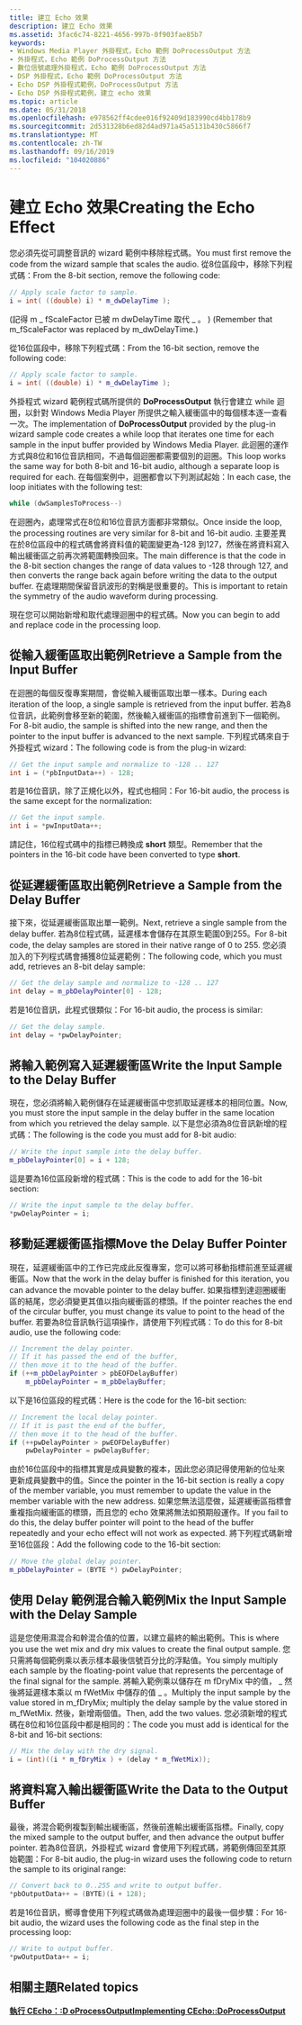 ```yaml
---
title: 建立 Echo 效果
description: 建立 Echo 效果
ms.assetid: 3fac6c74-8221-4656-997b-0f903fae85b7
keywords:
- Windows Media Player 外掛程式，Echo 範例 DoProcessOutput 方法
- 外掛程式，Echo 範例 DoProcessOutput 方法
- 數位信號處理外掛程式，Echo 範例 DoProcessOutput 方法
- DSP 外掛程式，Echo 範例 DoProcessOutput 方法
- Echo DSP 外掛程式範例，DoProcessOutput 方法
- Echo DSP 外掛程式範例，建立 echo 效果
ms.topic: article
ms.date: 05/31/2018
ms.openlocfilehash: e978562ff4cdee016f92409d183990cd4bb178b9
ms.sourcegitcommit: 2d531328b6ed82d4ad971a45a5131b430c5866f7
ms.translationtype: MT
ms.contentlocale: zh-TW
ms.lasthandoff: 09/16/2019
ms.locfileid: "104020886"
---
```

# <a name="creating-the-echo-effect"></a><span data-ttu-id="969a1-109">建立 Echo 效果</span><span class="sxs-lookup"><span data-stu-id="969a1-109">Creating the Echo Effect</span></span>

<span data-ttu-id="969a1-110">您必須先從可調整音訊的 wizard 範例中移除程式碼。</span><span class="sxs-lookup"><span data-stu-id="969a1-110">You must first remove the code from the wizard sample that scales the audio.</span></span> <span data-ttu-id="969a1-111">從8位區段中，移除下列程式碼：</span><span class="sxs-lookup"><span data-stu-id="969a1-111">From the 8-bit section, remove the following code:</span></span>


```C++
// Apply scale factor to sample.
i = int( ((double) i) * m_dwDelayTime );

```



<span data-ttu-id="969a1-112"> (記得 m \_ fScaleFactor 已被 m dwDelayTime 取代 \_ 。 ) </span><span class="sxs-lookup"><span data-stu-id="969a1-112">(Remember that m\_fScaleFactor was replaced by m\_dwDelayTime.)</span></span>

<span data-ttu-id="969a1-113">從16位區段中，移除下列程式碼：</span><span class="sxs-lookup"><span data-stu-id="969a1-113">From the 16-bit section, remove the following code:</span></span>


```C++
// Apply scale factor to sample.
i = int( ((double) i) * m_dwDelayTime );

```



<span data-ttu-id="969a1-114">外掛程式 wizard 範例程式碼所提供的 **DoProcessOutput** 執行會建立 while 迴圈，以針對 Windows Media Player 所提供之輸入緩衝區中的每個樣本逐一查看一次。</span><span class="sxs-lookup"><span data-stu-id="969a1-114">The implementation of **DoProcessOutput** provided by the plug-in wizard sample code creates a while loop that iterates one time for each sample in the input buffer provided by Windows Media Player.</span></span> <span data-ttu-id="969a1-115">此迴圈的運作方式與8位和16位音訊相同，不過每個迴圈都需要個別的迴圈。</span><span class="sxs-lookup"><span data-stu-id="969a1-115">This loop works the same way for both 8-bit and 16-bit audio, although a separate loop is required for each.</span></span> <span data-ttu-id="969a1-116">在每個案例中，迴圈都會以下列測試起始：</span><span class="sxs-lookup"><span data-stu-id="969a1-116">In each case, the loop initiates with the following test:</span></span>


```C++
while (dwSamplesToProcess--)

```



<span data-ttu-id="969a1-117">在迴圈內，處理常式在8位和16位音訊方面都非常類似。</span><span class="sxs-lookup"><span data-stu-id="969a1-117">Once inside the loop, the processing routines are very similar for 8-bit and 16-bit audio.</span></span> <span data-ttu-id="969a1-118">主要差異在於8位區段中的程式碼會將資料值的範圍變更為-128 到127，然後在將資料寫入輸出緩衝區之前再次將範圍轉換回來。</span><span class="sxs-lookup"><span data-stu-id="969a1-118">The main difference is that the code in the 8-bit section changes the range of data values to -128 through 127, and then converts the range back again before writing the data to the output buffer.</span></span> <span data-ttu-id="969a1-119">在處理期間保留音訊波形的對稱是很重要的。</span><span class="sxs-lookup"><span data-stu-id="969a1-119">This is important to retain the symmetry of the audio waveform during processing.</span></span>

<span data-ttu-id="969a1-120">現在您可以開始新增和取代處理迴圈中的程式碼。</span><span class="sxs-lookup"><span data-stu-id="969a1-120">Now you can begin to add and replace code in the processing loop.</span></span>

## <a name="retrieve-a-sample-from-the-input-buffer"></a><span data-ttu-id="969a1-121">從輸入緩衝區取出範例</span><span class="sxs-lookup"><span data-stu-id="969a1-121">Retrieve a Sample from the Input Buffer</span></span>

<span data-ttu-id="969a1-122">在迴圈的每個反復專案期間，會從輸入緩衝區取出單一樣本。</span><span class="sxs-lookup"><span data-stu-id="969a1-122">During each iteration of the loop, a single sample is retrieved from the input buffer.</span></span> <span data-ttu-id="969a1-123">若為8位音訊，此範例會移至新的範圍，然後輸入緩衝區的指標會前進到下一個範例。</span><span class="sxs-lookup"><span data-stu-id="969a1-123">For 8-bit audio, the sample is shifted into the new range, and then the pointer to the input buffer is advanced to the next sample.</span></span> <span data-ttu-id="969a1-124">下列程式碼來自于外掛程式 wizard：</span><span class="sxs-lookup"><span data-stu-id="969a1-124">The following code is from the plug-in wizard:</span></span>


```C++
// Get the input sample and normalize to -128 .. 127
int i = (*pbInputData++) - 128;

```



<span data-ttu-id="969a1-125">若是16位音訊，除了正規化以外，程式也相同：</span><span class="sxs-lookup"><span data-stu-id="969a1-125">For 16-bit audio, the process is the same except for the normalization:</span></span>


```C++
// Get the input sample.
int i = *pwInputData++;

```



<span data-ttu-id="969a1-126">請記住，16位程式碼中的指標已轉換成 **short** 類型。</span><span class="sxs-lookup"><span data-stu-id="969a1-126">Remember that the pointers in the 16-bit code have been converted to type **short**.</span></span>

## <a name="retrieve-a-sample-from-the-delay-buffer"></a><span data-ttu-id="969a1-127">從延遲緩衝區取出範例</span><span class="sxs-lookup"><span data-stu-id="969a1-127">Retrieve a Sample from the Delay Buffer</span></span>

<span data-ttu-id="969a1-128">接下來，從延遲緩衝區取出單一範例。</span><span class="sxs-lookup"><span data-stu-id="969a1-128">Next, retrieve a single sample from the delay buffer.</span></span> <span data-ttu-id="969a1-129">若為8位程式碼，延遲樣本會儲存在其原生範圍0到255。</span><span class="sxs-lookup"><span data-stu-id="969a1-129">For 8-bit code, the delay samples are stored in their native range of 0 to 255.</span></span> <span data-ttu-id="969a1-130">您必須加入的下列程式碼會捕獲8位延遲範例：</span><span class="sxs-lookup"><span data-stu-id="969a1-130">The following code, which you must add, retrieves an 8-bit delay sample:</span></span>


```C++
// Get the delay sample and normalize to -128 .. 127
int delay = m_pbDelayPointer[0] - 128;

```



<span data-ttu-id="969a1-131">若是16位音訊，此程式很類似：</span><span class="sxs-lookup"><span data-stu-id="969a1-131">For 16-bit audio, the process is similar:</span></span>


```C++
// Get the delay sample.
int delay = *pwDelayPointer;

```



## <a name="write-the-input-sample-to-the-delay-buffer"></a><span data-ttu-id="969a1-132">將輸入範例寫入延遲緩衝區</span><span class="sxs-lookup"><span data-stu-id="969a1-132">Write the Input Sample to the Delay Buffer</span></span>

<span data-ttu-id="969a1-133">現在，您必須將輸入範例儲存在延遲緩衝區中您抓取延遲樣本的相同位置。</span><span class="sxs-lookup"><span data-stu-id="969a1-133">Now, you must store the input sample in the delay buffer in the same location from which you retrieved the delay sample.</span></span> <span data-ttu-id="969a1-134">以下是您必須為8位音訊新增的程式碼：</span><span class="sxs-lookup"><span data-stu-id="969a1-134">The following is the code you must add for 8-bit audio:</span></span>


```C++
// Write the input sample into the delay buffer.
m_pbDelayPointer[0] = i + 128;

```



<span data-ttu-id="969a1-135">這是要為16位區段新增的程式碼：</span><span class="sxs-lookup"><span data-stu-id="969a1-135">This is the code to add for the 16-bit section:</span></span>


```C++
// Write the input sample to the delay buffer.
*pwDelayPointer = i;

```



## <a name="move-the-delay-buffer-pointer"></a><span data-ttu-id="969a1-136">移動延遲緩衝區指標</span><span class="sxs-lookup"><span data-stu-id="969a1-136">Move the Delay Buffer Pointer</span></span>

<span data-ttu-id="969a1-137">現在，延遲緩衝區中的工作已完成此反復專案，您可以將可移動指標前進至延遲緩衝區。</span><span class="sxs-lookup"><span data-stu-id="969a1-137">Now that the work in the delay buffer is finished for this iteration, you can advance the movable pointer to the delay buffer.</span></span> <span data-ttu-id="969a1-138">如果指標到達迴圈緩衝區的結尾，您必須變更其值以指向緩衝區的標頭。</span><span class="sxs-lookup"><span data-stu-id="969a1-138">If the pointer reaches the end of the circular buffer, you must change its value to point to the head of the buffer.</span></span> <span data-ttu-id="969a1-139">若要為8位音訊執行這項操作，請使用下列程式碼：</span><span class="sxs-lookup"><span data-stu-id="969a1-139">To do this for 8-bit audio, use the following code:</span></span>


```C++
// Increment the delay pointer.
// If it has passed the end of the buffer,
// then move it to the head of the buffer.
if (++m_pbDelayPointer > pbEOFDelayBuffer)
    m_pbDelayPointer = m_pbDelayBuffer;

```



<span data-ttu-id="969a1-140">以下是16位區段的程式碼：</span><span class="sxs-lookup"><span data-stu-id="969a1-140">Here is the code for the 16-bit section:</span></span>


```C++
// Increment the local delay pointer.
// If it is past the end of the buffer,
// then move it to the head of the buffer.
if (++pwDelayPointer > pwEOFDelayBuffer)
    pwDelayPointer = pwDelayBuffer;

```



<span data-ttu-id="969a1-141">由於16位區段中的指標其實是成員變數的複本，因此您必須記得使用新的位址來更新成員變數中的值。</span><span class="sxs-lookup"><span data-stu-id="969a1-141">Since the pointer in the 16-bit section is really a copy of the member variable, you must remember to update the value in the member variable with the new address.</span></span> <span data-ttu-id="969a1-142">如果您無法這麼做，延遲緩衝區指標會重複指向緩衝區的標頭，而且您的 echo 效果將無法如預期般運作。</span><span class="sxs-lookup"><span data-stu-id="969a1-142">If you fail to do this, the delay buffer pointer will point to the head of the buffer repeatedly and your echo effect will not work as expected.</span></span> <span data-ttu-id="969a1-143">將下列程式碼新增至16位區段：</span><span class="sxs-lookup"><span data-stu-id="969a1-143">Add the following code to the 16-bit section:</span></span>


```C++
// Move the global delay pointer.
m_pbDelayPointer = (BYTE *) pwDelayPointer;

```



## <a name="mix-the-input-sample-with-the-delay-sample"></a><span data-ttu-id="969a1-144">使用 Delay 範例混合輸入範例</span><span class="sxs-lookup"><span data-stu-id="969a1-144">Mix the Input Sample with the Delay Sample</span></span>

<span data-ttu-id="969a1-145">這是您使用濕混合和幹混合值的位置，以建立最終的輸出範例。</span><span class="sxs-lookup"><span data-stu-id="969a1-145">This is where you use the wet mix and dry mix values to create the final output sample.</span></span> <span data-ttu-id="969a1-146">您只需將每個範例乘以表示樣本最後信號百分比的浮點值。</span><span class="sxs-lookup"><span data-stu-id="969a1-146">You simply multiply each sample by the floating-point value that represents the percentage of the final signal for the sample.</span></span> <span data-ttu-id="969a1-147">將輸入範例乘以儲存在 m fDryMix 中的值， \_ 然後將延遲樣本乘以 m fWetMix 中儲存的值 \_ 。</span><span class="sxs-lookup"><span data-stu-id="969a1-147">Multiply the input sample by the value stored in m\_fDryMix; multiply the delay sample by the value stored in m\_fWetMix.</span></span> <span data-ttu-id="969a1-148">然後，新增兩個值。</span><span class="sxs-lookup"><span data-stu-id="969a1-148">Then, add the two values.</span></span> <span data-ttu-id="969a1-149">您必須新增的程式碼在8位和16位區段中都是相同的：</span><span class="sxs-lookup"><span data-stu-id="969a1-149">The code you must add is identical for the 8-bit and 16-bit sections:</span></span>


```C++
// Mix the delay with the dry signal.
i = (int)((i * m_fDryMix ) + (delay * m_fWetMix));   

```



## <a name="write-the-data-to-the-output-buffer"></a><span data-ttu-id="969a1-150">將資料寫入輸出緩衝區</span><span class="sxs-lookup"><span data-stu-id="969a1-150">Write the Data to the Output Buffer</span></span>

<span data-ttu-id="969a1-151">最後，將混合範例複製到輸出緩衝區，然後前進輸出緩衝區指標。</span><span class="sxs-lookup"><span data-stu-id="969a1-151">Finally, copy the mixed sample to the output buffer, and then advance the output buffer pointer.</span></span> <span data-ttu-id="969a1-152">若為8位音訊，外掛程式 wizard 會使用下列程式碼，將範例傳回至其原始範圍：</span><span class="sxs-lookup"><span data-stu-id="969a1-152">For 8-bit audio, the plug-in wizard uses the following code to return the sample to its original range:</span></span>


```C++
// Convert back to 0..255 and write to output buffer.
*pbOutputData++ = (BYTE)(i + 128);

```



<span data-ttu-id="969a1-153">若是16位音訊，嚮導會使用下列程式碼做為處理迴圈中的最後一個步驟：</span><span class="sxs-lookup"><span data-stu-id="969a1-153">For 16-bit audio, the wizard uses the following code as the final step in the processing loop:</span></span>


```C++
// Write to output buffer.
*pwOutputData++ = i;

```



## <a name="related-topics"></a><span data-ttu-id="969a1-154">相關主題</span><span class="sxs-lookup"><span data-stu-id="969a1-154">Related topics</span></span>

<dl> <dt>

[<span data-ttu-id="969a1-155">**執行 CEcho：:D oProcessOutput**</span><span class="sxs-lookup"><span data-stu-id="969a1-155">**Implementing CEcho::DoProcessOutput**</span></span>](implementing-cecho--doprocessoutput.md)
</dt> </dl>

 

 





